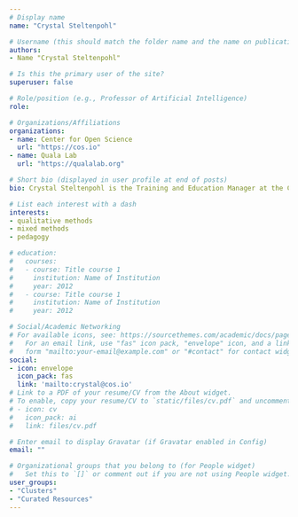 ```yaml
---
# Display name
name: "Crystal Steltenpohl"

# Username (this should match the folder name and the name on publications)
authors:
- Name "Crystal Steltenpohl"

# Is this the primary user of the site?
superuser: false

# Role/position (e.g., Professor of Artificial Intelligence)
role:

# Organizations/Affiliations
organizations:
- name: Center for Open Science
  url: "https://cos.io"
- name: Quala Lab
  url: "https://qualalab.org"

# Short bio (displayed in user profile at end of posts)
bio: Crystal Steltenpohl is the Training and Education Manager at the Center for Open Science, spearheading initiatives to build awareness and skills in open scholarship through training and education. As a community psychologist, Steltenpohl is passionate about improving individual and community well-being. Her goal as a mixed methods researcher is to use the best methods to ask the right questions and find feasible action steps.

# List each interest with a dash
interests:
- qualitative methods
- mixed methods
- pedagogy

# education:
#   courses:
#   - course: Title course 1
#     institution: Name of Institution
#     year: 2012
#   - course: Title course 1
#     institution: Name of Institution
#     year: 2012

# Social/Academic Networking
# For available icons, see: https://sourcethemes.com/academic/docs/page-builder/#icons
#   For an email link, use "fas" icon pack, "envelope" icon, and a link in the
#   form "mailto:your-email@example.com" or "#contact" for contact widget.
social:
- icon: envelope
  icon_pack: fas
  link: 'mailto:crystal@cos.io'
# Link to a PDF of your resume/CV from the About widget.
# To enable, copy your resume/CV to `static/files/cv.pdf` and uncomment the lines below.
# - icon: cv
#   icon_pack: ai
#   link: files/cv.pdf

# Enter email to display Gravatar (if Gravatar enabled in Config)
email: ""

# Organizational groups that you belong to (for People widget)
#   Set this to `[]` or comment out if you are not using People widget.
user_groups:
- "Clusters"
- "Curated Resources"
---
```

